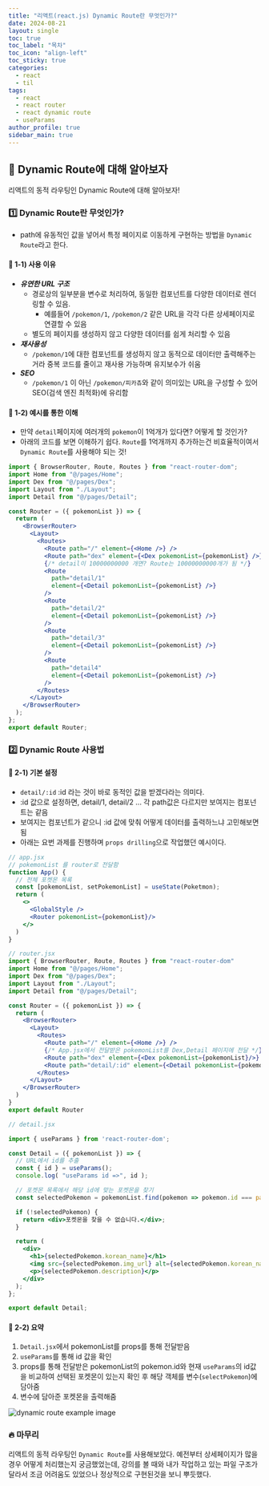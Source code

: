 ```yaml
---
title: "리액트(react.js) Dynamic Route란 무엇인가?"
date: 2024-08-21
layout: single
toc: true
toc_label: "목차"
toc_icon: "align-left"
toc_sticky: true
categories:
  - react
  - til
tags:
  - react
  - react router
  - react dynamic route
  - useParams
author_profile: true
sidebar_main: true
---
```


## :ledger: Dynamic Route에 대해 알아보자

리액트의 동적 라우팅인 Dynamic Route에 대해 알아보자!

### :one: Dynamic Route란 무엇인가?

- path에 유동적인 값을 넣어서 특정 페이지로 이동하게 구현하는 방법을 `Dynamic Route`라고 한다.

#### :pushpin: 1-1) 사용 이유

- **_유연한 URL 구조_**
  - 경로상의 일부분을 변수로 처리하여, 동일한 컴포넌트를 다양한 데이터로 렌더링할 수 있음.
    - 예를들어 `/pokemon/1`, `/pokemon/2` 같은 URL을 각각 다른 상세페이지로 연결할 수 있음
  - 별도의 페이지를 생성하지 않고 다양한 데이터를 쉽게 처리할 수 있음
- **_재사용성_**
  - `/pokemon/1`에 대한 컴포넌트를 생성하지 않고 동적으로 데이터만 출력해주는 거라 중복 코드를 줄이고 재사용 가능하며 유지보수가 쉬움
- **_SEO_**
  - `/pokemon/1` 이 아닌 `/pokemon/피카츄`와 같이 의미있는 URL을 구성할 수 있어 SEO(검색 엔진 최적화)에 유리함

#### :pushpin: 1-2) 예시를 통한 이해

- 만약 `detail`페이지에 여러개의 `pokemon`이 1억개가 있다면? 어떻게 할 것인가?
- 아래의 코드를 보면 이해하기 쉽다. `Route`를 1억개까지 추가하는건 비효율적이여서 `Dynamic Route`를 사용해야 되는 것!

```jsx
import { BrowserRouter, Route, Routes } from "react-router-dom";
import Home from "@/pages/Home";
import Dex from "@/pages/Dex";
import Layout from "./Layout";
import Detail from "@/pages/Detail";

const Router = ({ pokemonList }) => {
  return (
    <BrowserRouter>
      <Layout>
        <Routes>
          <Route path="/" element={<Home />} />
          <Route path="dex" element={<Dex pokemonList={pokemonList} />} />
          {/* detail이 10000000000 개면? Route는 10000000000개가 됨 */}
          <Route
            path="detail/1"
            element={<Detail pokemonList={pokemonList} />}
          />
          <Route
            path="detail/2"
            element={<Detail pokemonList={pokemonList} />}
          />
          <Route
            path="detail/3"
            element={<Detail pokemonList={pokemonList} />}
          />
          <Route
            path="detail4"
            element={<Detail pokemonList={pokemonList} />}
          />
        </Routes>
      </Layout>
    </BrowserRouter>
  );
};
export default Router;
```

### :two: Dynamic Route 사용법

#### :pushpin: 2-1) 기본 설정

- `detail/:id` :id 라는 것이 바로 동적인 값을 받겠다라는 의미다.
- :id 값으로 설정하면, detail/1, detail/2 ... 각 path값은 다르지만 보여지는 컴포넌트는 같음
- 보여지는 컴포넌트가 같으니 :id 값에 맞춰 어떻게 데이터를 출력하느냐 고민해보면 됨
- 아래는 요번 과제를 진행하며 `props drilling`으로 작업했던 예시이다.

```jsx
// app.jsx
// pokemonList 를 router로 전달함
function App() {
  // 전체 포켓몬 목록
  const [pokemonList, setPokemonList] = useState(Poketmon);
  return (
    <>
      <GlobalStyle />
      <Router pokemonList={pokemonList}/>
    </>
  )
}

// router.jsx
import { BrowserRouter, Route, Routes } from "react-router-dom"
import Home from "@/pages/Home";
import Dex from "@/pages/Dex";
import Layout from "./Layout";
import Detail from "@/pages/Detail";

const Router = ({ pokemonList }) => {
  return (
    <BrowserRouter>
      <Layout>
        <Routes>
          <Route path="/" element={<Home />} />
          {/* App.jsx에서 전달받은 pokemonList를 Dex,Detail 페이지에 전달 */}
          <Route path="dex" element={<Dex pokemonList={pokemonList}/>} />
          <Route path="detail/:id" element={<Detail pokemonList={pokemonList}/>} />
        </Routes>
      </Layout>
    </BrowserRouter>
  )
}
export default Router

// detail.jsx

import { useParams } from 'react-router-dom';

const Detail = ({ pokemonList }) => {
  // URL에서 id를 추출
  const { id } = useParams();
  console.log( "useParams id =>", id );

  // 포켓몬 목록에서 해당 id에 맞는 포켓몬을 찾기
  const selectedPokemon = pokemonList.find(pokemon => pokemon.id === parseInt(id));

  if (!selectedPokemon) {
    return <div>포켓몬을 찾을 수 없습니다.</div>;
  }

  return (
    <div>
      <h1>{selectedPokemon.korean_name}</h1>
      <img src={selectedPokemon.img_url} alt={selectedPokemon.korean_name} />
      <p>{selectedPokemon.description}</p>
    </div>
  );
};

export default Detail;
```

#### :pushpin: 2-2) 요약

1. `Detail.jsx`에서 pokemonList를 props를 통해 전달받음
2. `useParams`를 통해 id 값을 확인
3. props를 통해 전달받은 pokemonList의 pokemon.id와 현재 `useParams`의 id값을 비교하여 선택된 포켓몬이 있는지 확인 후 해당 객체를 변수(`selectPokemon`)에 담아줌
4. 변수에 담아준 포켓몬을 출력해줌

![dynamic route example image](https://github.com/user-attachments/assets/7e489ec3-ca7a-4225-ab82-98ab9eaaa62f)

### :fire: 마무리

리액트의 동적 라우팅인 `Dynamic Route`를 사용해보았다. 예전부터 상세페이지가 많을 경우 어떻게 처리했는지 궁금했었는데, 강의를 볼 때와 내가 작업하고 있는 파일 구조가 달라서 조금 어려움도 있었으나 정상적으로 구현된것을 보니 뿌듯했다.
